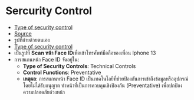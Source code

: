 # Sercurity Control
- [Type of security control](img/IMG_0530.jpeg)
- [Source](https://www.infosectrain.com/blog/types-of-security-controls/)
- รูปที่ถ่ายด้วยตนเอง
- [Type of security control](img/IMG_0529.jpeg)
- เป็นรูปที่ **Scan หน้า Face ID**เพื่อเข้าโทรศัพท์มือถือของเพื่อน Iphone 13
- การสแกนหน้า Face ID จัดอยู่ใน:
  - **Type of Security Controls**: Technical Controls
  - **Control Functions**: Preventative
  - **เหตุผล**: การสแกนหน้า Face ID เป็นเทคโนโลยีที่ช่วยป้องกันการเข้าถึงข้อมูลหรืออุปกรณ์โดยไม่ได้รับอนุญาต ทำหน้าที่เป็นการควบคุมเชิงป้องกัน (Preventative) เพื่อปกป้องความปลอดภัยล่วงหน้า
